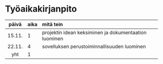 # Työaikakirjanpito

| päivä | aika | mitä tein |
| :----:|:-----| :-----|
| 15.11. | 1 | projektin idean keksiminen ja dokumentaation luominen |
| 22.11. | 4 | sovelluksen perustoiminnallisuuden luominen |
| yht | 1 | |
